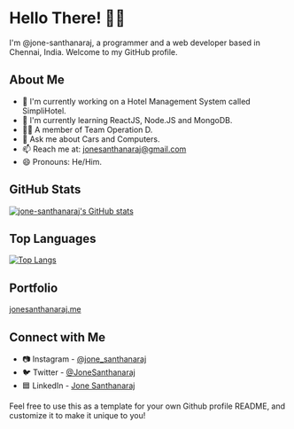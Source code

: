 # Hello There! 👋🏼

I'm @jone-santhanaraj, a programmer and a web developer based in Chennai, India. Welcome to my GitHub profile.

## About Me
- 🔭 I'm currently working on a Hotel Management System called SimpliHotel.
- 🌱 I'm currently learning ReactJS, Node.JS and MongoDB.
- 👯‍♂️ A member of Team Operation D.
- 💭 Ask me about Cars and Computers.
- 📫 Reach me at: jonesanthanaraj@gmail.com
- 😄 Pronouns: He/Him.

## GitHub Stats
[![jone-santhanaraj's GitHub stats](https://github-readme-stats.vercel.app/api?username=jone-santhanaraj&show_icons=true&theme=radical)](https://github.com/jone-santhanaraj/github-readme-stats)

## Top Languages
[![Top Langs](https://github-readme-stats.vercel.app/api/top-langs/?username=jone-santhanaraj&layout=compact&theme=radical)](https://github.com/jone-santhanarj/github-readme-stats)

## Portfolio
[jonesanthanaraj.me](https://jonesanthanaraj.me/)

## Connect with Me
- 📷 Instagram - [@jone_santhanaraj](https://instagram.com/jone_santhanaraj)
- 🐦 Twitter - [@JoneSanthanaraj](https://twitter.com/jonesanthanaraj)
- 🟦 LinkedIn - [Jone Santhanaraj](https://linkedin.com/in/jonesanthanaraj)

Feel free to use this as a template for your own Github profile README, and customize it to make it unique to you!
<!---
jone-santhanaraj/jone-santhanaraj is a ✨ special ✨ repository because its `README.md` (this file) appears on your GitHub profile.
You can click the Preview link to take a look at your changes.
--->
